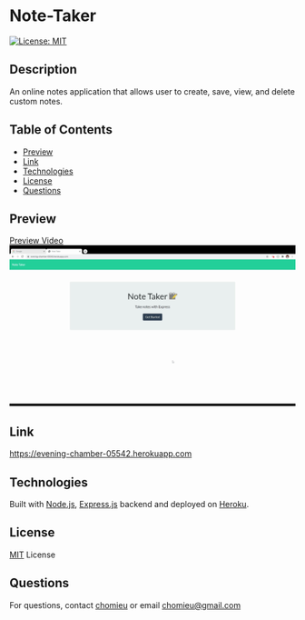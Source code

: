 # Note-Taker
[![License: MIT](https://img.shields.io/badge/License-MIT-yellow.svg)](#license)
        
## Description
An online notes application that allows user to create, save, view, and delete custom notes. 
   
## Table of Contents
* [Preview](#preview)
* [Link](#link)
* [Technologies](#technologies)
* [License](#license)
* [Questions](#questions)

## Preview
[Preview Video](https://drive.google.com/file/d/1lCTEtZR53RHGTycQ0hcHhVSSOLtSjO1c/view)</br>
![Preview GIF](./preview.gif)

## Link
<https://evening-chamber-05542.herokuapp.com>

## Technologies
Built with [Node.js](https://nodejs.org/en/), [Express.js](https://expressjs.com) backend and deployed on [Heroku](https://devcenter.heroku.com/).

## License
[MIT](./LICENSE) License

## Questions
For questions, contact [chomieu](https://github.com/chomieu) or email chomieu@gmail.com
